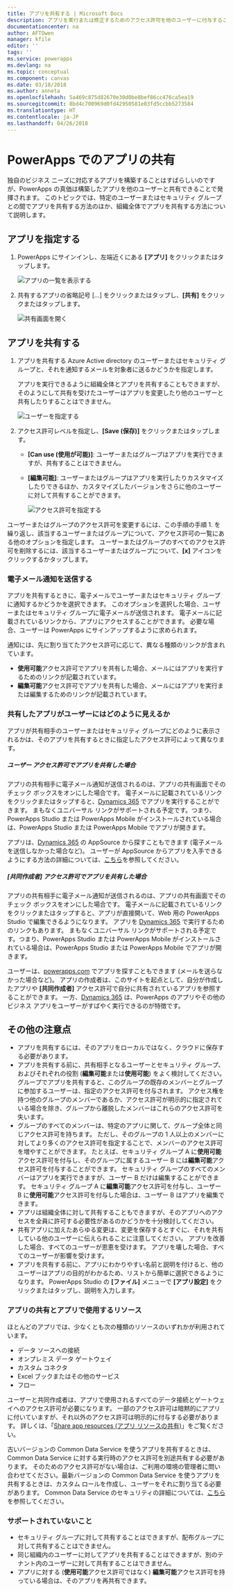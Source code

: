 ```yaml
---
title: アプリを共有する | Microsoft Docs
description: アプリを実行または修正するためのアクセス許可を他のユーザーに付与することで、アプリを共有します。
documentationcenter: na
author: AFTOwen
manager: kfile
editor: ''
tags: ''
ms.service: powerapps
ms.devlang: na
ms.topic: conceptual
ms.component: canvas
ms.date: 03/18/2018
ms.author: anneta
ms.openlocfilehash: 5a469c875d82670e30d0be8bef86cc476ca5ea19
ms.sourcegitcommit: 8bd4c700969d0fd42950581e03fd5ccbb5273584
ms.translationtype: HT
ms.contentlocale: ja-JP
ms.lasthandoff: 04/26/2018
---
```

# <a name="share-an-app-in-powerapps"></a>PowerApps でのアプリの共有
独自のビジネス ニーズに対応するアプリを構築することはすばらしいのですが、PowerApps の真価は構築したアプリを他のユーザーと共有できることで発揮されます。 このトピックでは、特定のユーザーまたはセキュリティ グループとの間でアプリを共有する方法のほか、組織全体でアプリを共有する方法について説明します。

## <a name="specify-an-app"></a>アプリを指定する
1. PowerApps にサインインし、左端近くにある **[アプリ]** をクリックまたはタップします。

    ![アプリの一覧を表示する](./media/share-app/file-apps.png)

1. 共有するアプリの省略記号 [...] をクリックまたはタップし、**[共有]** をクリックまたはタップします。

    ![共有画面を開く](./media/share-app/ellipsis-share.png)

## <a name="share-an-app"></a>アプリを共有する
1. アプリを共有する Azure Active directory のユーザーまたはセキュリティ グループと、それを通知するメールを対象者に送るかどうかを指定します。

    アプリを実行できるように組織全体とアプリを共有することもできますが、そのようにして共有を受けたユーザーはアプリを変更したり他のユーザーと共有したりすることはできません。

    ![ユーザーを指定する](./media/share-app/share-list.png)

1. アクセス許可レベルを指定し、**[Save (保存)]** をクリックまたはタップします。

    * **[Can use (使用が可能)]**: ユーザーまたはグループはアプリを実行できますが、共有することはできません。
    * **[編集可能]**: ユーザーまたはグループはアプリを実行したりカスタマイズしたりできるほか、カスタマイズしたバージョンをさらに他のユーザーに対して共有することができます。

        ![アクセス許可を指定する](./media/share-app/edit-use.png)

ユーザーまたはグループのアクセス許可を変更するには、この手順の手順 1. を繰り返し、該当するユーザーまたはグループについて、アクセス許可の一覧にある他のオプションを指定します。 ユーザーまたはグループのすべてのアクセス許可を削除するには、該当するユーザーまたはグループについて、**[x]** アイコンをクリックするかタップします。

### <a name="send-email-notification"></a>電子メール通知を送信する
アプリを共有するときに、電子メールでユーザーまたはセキュリティ グループに通知するかどうかを選択できます。 このオプションを選択した場合、ユーザーまたはセキュリティ グループに電子メールが送信されます。 電子メールに記載されているリンクから、アプリにアクセスすることができます。 必要な場合、ユーザーは PowerApps にサインアップするように求められます。

通知には、先に割り当てたアクセス許可に応じて、異なる種類のリンクが含まれています。

- **使用可能**アクセス許可でアプリを共有した場合、メールにはアプリを実行するためのリンクが記載されています。
- **編集可能**アクセス許可でアプリを共有した場合、メールにはアプリを実行または編集するためのリンクが記載されています。

### <a name="how-do-my-users-see-the-app-i-shared"></a>共有したアプリがユーザーにはどのように見えるか
アプリが共有相手のユーザーまたはセキュリティ グループにどのように表示されるかは、そのアプリを共有するときに指定したアクセス許可によって異なります。

##### <a name="if-you-shared-an-app-with-user-permission"></a>*ユーザー* アクセス許可でアプリを共有した場合
アプリの共有相手に電子メール通知が送信されるのは、アプリの共有画面でそのチェック ボックスをオンにした場合です。 電子メールに記載されているリンクをクリックまたはタップすると、[Dynamics 365](http://home.dynamics.com) でアプリを実行することができます。 まもなくユニバーサル リンクがサポートされる予定です。つまり、PowerApps Studio または PowerApps Mobile がインストールされている場合は、PowerApps Studio または PowerApps Mobile でアプリが開きます。

アプリは、[Dynamics 365](http://home.dynamics.com) の AppSource から探すこともできます (電子メールを送信しなかった場合など)。 ユーザーが AppSource からアプリを入手できるようにする方法の詳細については、[こちら](../../user/app-source.md)を参照してください。

##### <a name="if-you-shared-an-app-with-contributor-permission"></a>*[共同作成者]* アクセス許可でアプリを共有した場合
アプリの共有相手に電子メール通知が送信されるのは、アプリの共有画面でそのチェック ボックスをオンにした場合です。 電子メールに記載されているリンクをクリックまたはタップすると、アプリが直接開いて、Web 用の PowerApps Studio で編集できるようになります。 アプリを [Dynamics 365](http://home.dynamics.com) で実行するためのリンクもあります。 まもなくユニバーサル リンクがサポートされる予定です。つまり、PowerApps Studio または PowerApps Mobile がインストールされている場合は、PowerApps Studio または PowerApps Mobile でアプリが開きます。

ユーザーは、[powerapps.com](http://web.powerapps.com) でアプリを探すこともできます (メールを送らなかった場合など)。 アプリの作成者は、このサイトを起点として、自分が作成したアプリや **[共同作成者]** アクセス許可で自分に共有されているアプリを参照することができます。 一方、[Dynamics 365](http://home.dynamics.com) は、PowerApps のアプリやその他のビジネス アプリをユーザーがすばやく実行できるのが特徴です。

## <a name="other-things-to-know"></a>その他の注意点
* アプリを共有するには、そのアプリをローカルではなく、クラウドに保存する必要があります。
* アプリを共有する前に、共有相手となるユーザーとセキュリティ グループ、およびそれぞれの役割 (**編集可能**または**使用可能**) をよく検討してください。 グループでアプリを共有すると、このグループの既存のメンバーとグループに参加するユーザーは、指定のアクセス許可を付与されます。 アクセス権を持つ他のグループのメンバーであるか、アクセス許可が明示的に指定されている場合を除き、グループから離脱したメンバーはこれらのアクセス許可を失います。
* グループのすべてのメンバーは、特定のアプリに関して、グループ全体と同じアクセス許可を持ちます。 ただし、そのグループの 1 人以上のメンバーに対してより多くのアクセス許可を指定することで、メンバーのアクセス許可を増やすことができます。 たとえば、セキュリティ グループ A に**使用可能**アクセス許可を付与し、そのグループに属するユーザー B には**編集可能**アクセス許可を付与することができます。 セキュリティ グループのすべてのメンバーはアプリを実行できますが、ユーザー B だけは編集することができます。 セキュリティ グループ A に**編集可能**アクセス許可を付与し、ユーザー B に**使用可能**アクセス許可を付与した場合は、ユーザー B はアプリを編集できます。
* アプリは組織全体に対して共有することもできますが、そのアプリへのアクセスを全員に許可する必要性があるのかどうかを十分検討してください。
* 共有アプリに加えたあらゆる変更は、変更を保存するとすぐに、それを共有している他のユーザーに伝えられることに注意してください。 アプリを改善した場合、すべてのユーザーが恩恵を受けます。 アプリを壊した場合、すべてのユーザーが影響を受けます。
* アプリを共有する前に、アプリにわかりやすい名前と説明を付けると、他のユーザーはアプリの目的がわかるため、リストから簡単に選択できるようになります。 PowerApps Studio の **[ファイル]** メニューで **[アプリ設定]** をクリックまたはタップし、説明を入力します。

### <a name="app-sharing-and-the-resources-the-app-uses"></a>アプリの共有とアプリで使用するリソース
ほとんどのアプリでは、少なくとも次の種類のリソースのいずれかが利用されています。

* データ ソースへの接続
* オンプレミス データ ゲートウェイ
* カスタム コネクタ
* Excel ブックまたはその他のサービス
* フロー

ユーザーと共同作成者は、アプリで使用されるすべてのデータ接続とゲートウェイへのアクセス許可が必要になります。 一部のアクセス許可は暗黙的にアプリに付いていますが、それ以外のアクセス許可は明示的に付与する必要があります。 詳しくは、「[Share app resources (アプリ リソースの共有)](share-app-resources.md)」をご覧ください。

古いバージョンの Common Data Service を使うアプリを共有するときは、Common Data Service に対する実行時のアクセス許可を別途共有する必要があります。 そのためのアクセス許可がない場合は、ご利用の環境の管理者に問い合わせてください。最新バージョンの Common Data Service を使うアプリを共有するときは、カスタム ロールを作成し、ユーザーをそれに割り当てる必要があります。 Common Data Service のセキュリティの詳細については、[こちら](../../administrator/database-security.md)を参照してください。

### <a name="what-isnt-supported"></a>サポートされていないこと
* セキュリティ グループに対して共有することはできますが、配布グループに対して共有することはできません。
* 同じ組織内のユーザーに対してアプリを共有することはできますが、別のテナント内のユーザーに対して共有することはできません。
* アプリに対する (**使用可能**アクセス許可ではなく) **編集可能**アクセス許可を持っている場合は、そのアプリを再共有できます。
